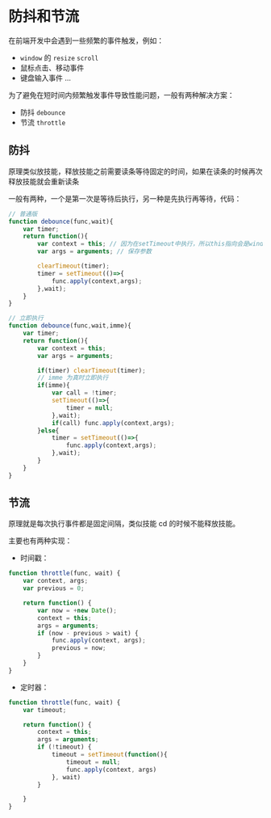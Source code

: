 # 防抖和节流

在前端开发中会遇到一些频繁的事件触发，例如：

- `window` 的 `resize` `scroll`
- 鼠标点击、移动事件
- 键盘输入事件
  ...

为了避免在短时间内频繁触发事件导致性能问题，一般有两种解决方案：

- 防抖 `debounce`
- 节流 `throttle`

## 防抖

原理类似放技能，释放技能之前需要读条等待固定的时间，如果在读条的时候再次释放技能就会重新读条

一般有两种，一个是第一次是等待后执行，另一种是先执行再等待，代码：

```JavaScript
// 普通版
function debounce(func,wait){
    var timer;
    return function(){
        var context = this; // 因为在setTimeout中执行，所以this指向会是window，为了保持实际的上下文这里要先保存
        var args = arguments; // 保存参数

        clearTimeout(timer);
        timer = setTimeout(()=>{
            func.apply(context,args);
        },wait);
    }
}

// 立即执行
function debounce(func,wait,imme){
    var timer;
    return function(){
        var context = this;
        var args = arguments;

        if(timer) clearTimeout(timer);
        // imme 为真时立即执行
        if(imme){
            var call = !timer;
            setTimeout(()=>{
                timer = null;
            },wait);
            if(call) func.apply(context,args);
        }else{
            timer = setTimeout(()=>{
                func.apply(context,args);
            },wait);
        }
    }
}
```

## 节流

原理就是每次执行事件都是固定间隔，类似技能 cd 的时候不能释放技能。

主要也有两种实现：

- 时间戳：

```JavaScript
function throttle(func, wait) {
    var context, args;
    var previous = 0;

    return function() {
        var now = +new Date();
        context = this;
        args = arguments;
        if (now - previous > wait) {
            func.apply(context, args);
            previous = now;
        }
    }
}
```

- 定时器：

```JavaScript
function throttle(func, wait) {
    var timeout;

    return function() {
        context = this;
        args = arguments;
        if (!timeout) {
            timeout = setTimeout(function(){
                timeout = null;
                func.apply(context, args)
            }, wait)
        }

    }
}
```
